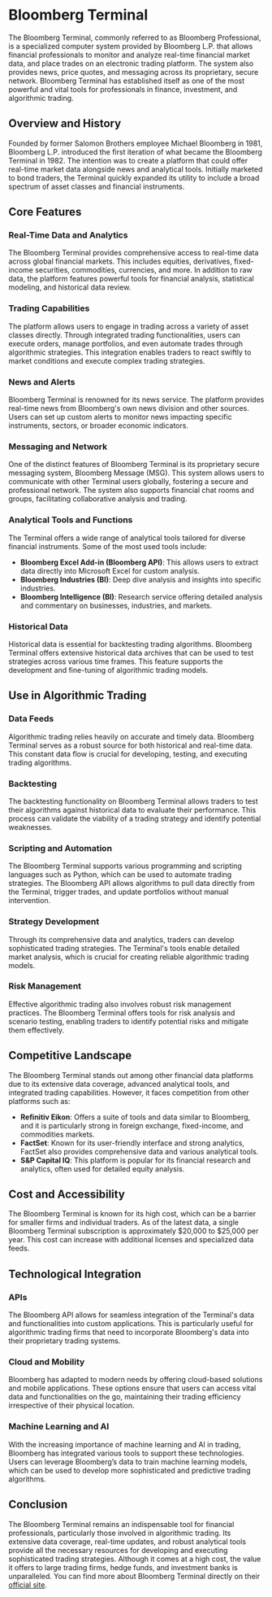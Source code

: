 # Bloomberg Terminal

The Bloomberg Terminal, commonly referred to as Bloomberg Professional, is a specialized computer system provided by Bloomberg L.P. that allows financial professionals to monitor and analyze real-time financial market data, and place trades on an electronic trading platform. The system also provides news, price quotes, and messaging across its proprietary, secure network. Bloomberg Terminal has established itself as one of the most powerful and vital tools for professionals in finance, investment, and algorithmic trading.

## Overview and History

Founded by former Salomon Brothers employee Michael Bloomberg in 1981, Bloomberg L.P. introduced the first iteration of what became the Bloomberg Terminal in 1982. The intention was to create a platform that could offer real-time market data alongside news and analytical tools. Initially marketed to bond traders, the Terminal quickly expanded its utility to include a broad spectrum of asset classes and financial instruments.

## Core Features

### Real-Time Data and Analytics

The Bloomberg Terminal provides comprehensive access to real-time data across global financial markets. This includes equities, derivatives, fixed-income securities, commodities, currencies, and more. In addition to raw data, the platform features powerful tools for financial analysis, statistical modeling, and historical data review.

### Trading Capabilities

The platform allows users to engage in trading across a variety of asset classes directly. Through integrated trading functionalities, users can execute orders, manage portfolios, and even automate trades through algorithmic strategies. This integration enables traders to react swiftly to market conditions and execute complex trading strategies.

### News and Alerts

Bloomberg Terminal is renowned for its news service. The platform provides real-time news from Bloomberg's own news division and other sources. Users can set up custom alerts to monitor news impacting specific instruments, sectors, or broader economic indicators.

### Messaging and Network

One of the distinct features of Bloomberg Terminal is its proprietary secure messaging system, Bloomberg Message (MSG). This system allows users to communicate with other Terminal users globally, fostering a secure and professional network. The system also supports financial chat rooms and groups, facilitating collaborative analysis and trading.

### Analytical Tools and Functions

The Terminal offers a wide range of analytical tools tailored for diverse financial instruments. Some of the most used tools include:

- **Bloomberg Excel Add-in (Bloomberg API)**: This allows users to extract data directly into Microsoft Excel for custom analysis.
- **Bloomberg Industries (BI)**: Deep dive analysis and insights into specific industries.
- **Bloomberg Intelligence (BI)**: Research service offering detailed analysis and commentary on businesses, industries, and markets.

### Historical Data

Historical data is essential for backtesting trading algorithms. Bloomberg Terminal offers extensive historical data archives that can be used to test strategies across various time frames. This feature supports the development and fine-tuning of algorithmic trading models.

## Use in Algorithmic Trading

### Data Feeds

Algorithmic trading relies heavily on accurate and timely data. Bloomberg Terminal serves as a robust source for both historical and real-time data. This constant data flow is crucial for developing, testing, and executing trading algorithms.

### Backtesting

The backtesting functionality on Bloomberg Terminal allows traders to test their algorithms against historical data to evaluate their performance. This process can validate the viability of a trading strategy and identify potential weaknesses.

### Scripting and Automation

The Bloomberg Terminal supports various programming and scripting languages such as Python, which can be used to automate trading strategies. The Bloomberg API allows algorithms to pull data directly from the Terminal, trigger trades, and update portfolios without manual intervention.

### Strategy Development

Through its comprehensive data and analytics, traders can develop sophisticated trading strategies. The Terminal's tools enable detailed market analysis, which is crucial for creating reliable algorithmic trading models.

### Risk Management

Effective algorithmic trading also involves robust risk management practices. The Bloomberg Terminal offers tools for risk analysis and scenario testing, enabling traders to identify potential risks and mitigate them effectively.

## Competitive Landscape

The Bloomberg Terminal stands out among other financial data platforms due to its extensive data coverage, advanced analytical tools, and integrated trading capabilities. However, it faces competition from other platforms such as:

- **Refinitiv Eikon**: Offers a suite of tools and data similar to Bloomberg, and it is particularly strong in foreign exchange, fixed-income, and commodities markets.
- **FactSet**: Known for its user-friendly interface and strong analytics, FactSet also provides comprehensive data and various analytical tools.
- **S&P Capital IQ**: This platform is popular for its financial research and analytics, often used for detailed equity analysis.

## Cost and Accessibility

The Bloomberg Terminal is known for its high cost, which can be a barrier for smaller firms and individual traders. As of the latest data, a single Bloomberg Terminal subscription is approximately $20,000 to $25,000 per year. This cost can increase with additional licenses and specialized data feeds.

## Technological Integration

### APIs

The Bloomberg API allows for seamless integration of the Terminal's data and functionalities into custom applications. This is particularly useful for algorithmic trading firms that need to incorporate Bloomberg's data into their proprietary trading systems.

### Cloud and Mobility

Bloomberg has adapted to modern needs by offering cloud-based solutions and mobile applications. These options ensure that users can access vital data and functionalities on the go, maintaining their trading efficiency irrespective of their physical location.

### Machine Learning and AI

With the increasing importance of machine learning and AI in trading, Bloomberg has integrated various tools to support these technologies. Users can leverage Bloomberg’s data to train machine learning models, which can be used to develop more sophisticated and predictive trading algorithms.

## Conclusion

The Bloomberg Terminal remains an indispensable tool for financial professionals, particularly those involved in algorithmic trading. Its extensive data coverage, real-time updates, and robust analytical tools provide all the necessary resources for developing and executing sophisticated trading strategies. Although it comes at a high cost, the value it offers to large trading firms, hedge funds, and investment banks is unparalleled. You can find more about Bloomberg Terminal directly on their [official site](https://www.bloomberg.com/professional/solution/bloomberg-terminal/).